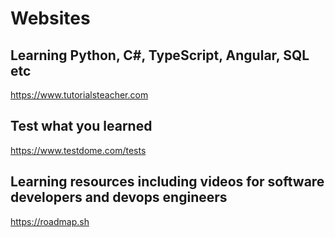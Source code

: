 # Websites

## Learning Python, C#, TypeScript, Angular, SQL etc
https://www.tutorialsteacher.com

## Test what you learned
https://www.testdome.com/tests

## Learning resources including videos for software developers and devops engineers
https://roadmap.sh
